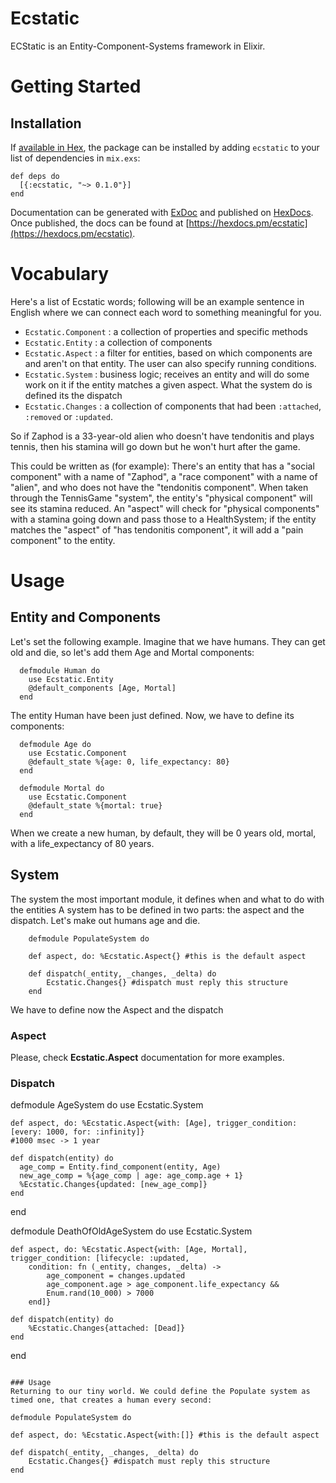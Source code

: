 # Ecstatic

ECStatic is an Entity-Component-Systems framework in Elixir.

# Getting Started

## Installation

If [available in Hex](https://hex.pm/docs/publish), the package can be installed
by adding `ecstatic` to your list of dependencies in `mix.exs`:

```
def deps do
  [{:ecstatic, "~> 0.1.0"}]
end
```

Documentation can be generated with [ExDoc](https://github.com/elixir-lang/ex_doc)
and published on [HexDocs](https://hexdocs.pm). Once published, the docs can
be found at [https://hexdocs.pm/ecstatic](https://hexdocs.pm/ecstatic).

# Vocabulary
Here's a list of Ecstatic words; following will be an example sentence in English where we can connect each word to something meaningful for you.
- `Ecstatic.Component` : a collection of properties and specific methods
- `Ecstatic.Entity` : a collection of components
- `Ecstatic.Aspect` : a filter for entities, based on which components are and aren't on that entity. The user can also specify running conditions.
- `Ecstatic.System` : business logic; receives an entity and will do some work on it if the entity matches a given aspect. What the system do is defined its the dispatch
- `Ecstatic.Changes` : a collection of components that had been `:attached`, `:removed` or `:updated`.

So if Zaphod is a 33-year-old alien who doesn't have tendonitis and plays tennis, then his stamina will go down but he won't hurt after the game.

This could be written as (for example):
There's an entity that has a "social component" with a name of "Zaphod", a "race component" with a name of "alien", and who does not have the "tendonitis component". When taken through the TennisGame "system", the entity's "physical component" will see its stamina reduced. An "aspect" will check for "physical components" with a stamina going down and pass those to a HealthSystem; if the entity matches the "aspect" of "has tendonitis component", it will add a "pain component" to the entity.

# Usage

## Entity and Components

Let's set the following example. Imagine that we have humans. They can get old and die, so let's add them Age and Mortal components:
```
  defmodule Human do
    use Ecstatic.Entity
    @default_components [Age, Mortal]
  end
```

The entity Human have been just defined. Now, we have to define its components:

```
  defmodule Age do
    use Ecstatic.Component
    @default_state %{age: 0, life_expectancy: 80}
  end
```

```
  defmodule Mortal do
    use Ecstatic.Component
    @default_state %{mortal: true}
  end
```

When we create a new human, by default, they will be 0 years old, mortal, with a life_expectancy of 80 years.

## System

The system the most important module, it defines when and what to do with the entities
A system has to be defined in two parts: the aspect and the dispatch. Let's make out humans age and die.
```
    defmodule PopulateSystem do

    def aspect, do: %Ecstatic.Aspect{} #this is the default aspect

    def dispatch(_entity, _changes, _delta) do
        Ecstatic.Changes{} #dispatch must reply this structure
    end
```

We have to define now the Aspect and the dispatch
### Aspect
Please, check **Ecstatic.Aspect** documentation for more examples.

### Dispatch
  defmodule AgeSystem do
    use Ecstatic.System

    def aspect, do: %Ecstatic.Aspect{with: [Age], trigger_condition: [every: 1000, for: :infinity]}
    #1000 msec -> 1 year

    def dispatch(entity) do
      age_comp = Entity.find_component(entity, Age)
      new_age_comp = %{age_comp | age: age_comp.age + 1}
      %Ecstatic.Changes{updated: [new_age_comp]}
    end
  end

  defmodule DeathOfOldAgeSystem do
    use Ecstatic.System

    def aspect, do: %Ecstatic.Aspect{with: [Age, Mortal], trigger_condition: [lifecycle: :updated,
        condition: fn (_entity, changes, _delta) ->
            age_component = changes.updated
            age_component.age > age_component.life_expectancy &&
            Enum.rand(10_000) > 7000
        end]}

    def dispatch(entity) do
        %Ecstatic.Changes{attached: [Dead]}
    end
  end
```

### Usage
Returning to our tiny world. We could define the Populate system as timed one, that creates a human every second:
```
    defmodule PopulateSystem do

    def aspect, do: %Ecstatic.Aspect{with:[]} #this is the default aspect

    def dispatch(_entity, _changes, _delta) do
        Ecstatic.Changes{} #dispatch must reply this structure
    end
```
